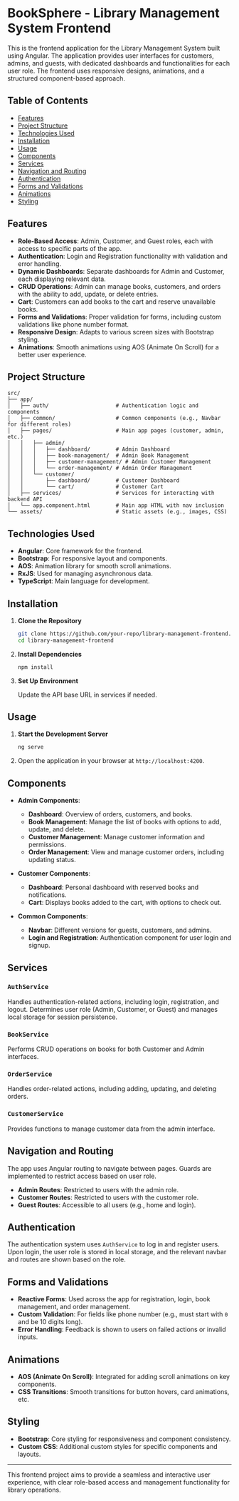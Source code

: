 
# **BookSphere**  - Library Management System Frontend

This is the frontend application for the Library Management System built using Angular. The application provides user interfaces for customers, admins, and guests, with dedicated dashboards and functionalities for each user role. The frontend uses responsive designs, animations, and a structured component-based approach.

## Table of Contents
- [Features](#features)
- [Project Structure](#project-structure)
- [Technologies Used](#technologies-used)
- [Installation](#installation)
- [Usage](#usage)
- [Components](#components)
- [Services](#services)
- [Navigation and Routing](#navigation-and-routing)
- [Authentication](#authentication)
- [Forms and Validations](#forms-and-validations)
- [Animations](#animations)
- [Styling](#styling)

## Features

- **Role-Based Access**: Admin, Customer, and Guest roles, each with access to specific parts of the app.
- **Authentication**: Login and Registration functionality with validation and error handling.
- **Dynamic Dashboards**: Separate dashboards for Admin and Customer, each displaying relevant data.
- **CRUD Operations**: Admin can manage books, customers, and orders with the ability to add, update, or delete entries.
- **Cart**: Customers can add books to the cart and reserve unavailable books.
- **Forms and Validations**: Proper validation for forms, including custom validations like phone number format.
- **Responsive Design**: Adapts to various screen sizes with Bootstrap styling.
- **Animations**: Smooth animations using AOS (Animate On Scroll) for a better user experience.

## Project Structure

```plaintext
src/
├── app/
│   ├── auth/                     # Authentication logic and components
│   ├── common/                   # Common components (e.g., Navbar for different roles)
│   ├── pages/                    # Main app pages (customer, admin, etc.)
│   │   ├── admin/
│   │   │   ├── dashboard/        # Admin Dashboard
│   │   │   ├── book-management/  # Admin Book Management
│   │   │   ├── customer-management/ # Admin Customer Management
│   │   │   └── order-management/ # Admin Order Management
│   │   └── customer/
│   │       ├── dashboard/        # Customer Dashboard
│   │       └── cart/             # Customer Cart
│   ├── services/                 # Services for interacting with backend API
│   └── app.component.html        # Main app HTML with nav inclusion
└── assets/                       # Static assets (e.g., images, CSS)
```

## Technologies Used

- **Angular**: Core framework for the frontend.
- **Bootstrap**: For responsive layout and components.
- **AOS**: Animation library for smooth scroll animations.
- **RxJS**: Used for managing asynchronous data.
- **TypeScript**: Main language for development.

## Installation

1. **Clone the Repository**

   ```bash
   git clone https://github.com/your-repo/library-management-frontend.git
   cd library-management-frontend
   ```

2. **Install Dependencies**

   ```bash
   npm install
   ```

3. **Set Up Environment**

   Update the API base URL in services if needed.

## Usage

1. **Start the Development Server**

   ```bash
   ng serve
   ```

2. Open the application in your browser at `http://localhost:4200`.

## Components

- **Admin Components**:
  - **Dashboard**: Overview of orders, customers, and books.
  - **Book Management**: Manage the list of books with options to add, update, and delete.
  - **Customer Management**: Manage customer information and permissions.
  - **Order Management**: View and manage customer orders, including updating status.

- **Customer Components**:
  - **Dashboard**: Personal dashboard with reserved books and notifications.
  - **Cart**: Displays books added to the cart, with options to check out.

- **Common Components**:
  - **Navbar**: Different versions for guests, customers, and admins.
  - **Login and Registration**: Authentication component for user login and signup.

## Services

### `AuthService`

Handles authentication-related actions, including login, registration, and logout. Determines user role (Admin, Customer, or Guest) and manages local storage for session persistence.

### `BookService`

Performs CRUD operations on books for both Customer and Admin interfaces.

### `OrderService`

Handles order-related actions, including adding, updating, and deleting orders.

### `CustomerService`

Provides functions to manage customer data from the admin interface.

## Navigation and Routing

The app uses Angular routing to navigate between pages. Guards are implemented to restrict access based on user role.

- **Admin Routes**: Restricted to users with the admin role.
- **Customer Routes**: Restricted to users with the customer role.
- **Guest Routes**: Accessible to all users (e.g., home and login).

## Authentication

The authentication system uses `AuthService` to log in and register users. Upon login, the user role is stored in local storage, and the relevant navbar and routes are shown based on the role.

## Forms and Validations

- **Reactive Forms**: Used across the app for registration, login, book management, and order management.
- **Custom Validation**: For fields like phone number (e.g., must start with `0` and be 10 digits long).
- **Error Handling**: Feedback is shown to users on failed actions or invalid inputs.

## Animations

- **AOS (Animate On Scroll)**: Integrated for adding scroll animations on key components.
- **CSS Transitions**: Smooth transitions for button hovers, card animations, etc.

## Styling

- **Bootstrap**: Core styling for responsiveness and component consistency.
- **Custom CSS**: Additional custom styles for specific components and layouts.

---

This frontend project aims to provide a seamless and interactive user experience, with clear role-based access and management functionality for library operations. 
